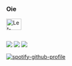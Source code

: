 ### Oie

<!--
**letcarv/letcarv** is a ✨ _special_ ✨ repository because its `README.md` (this file) appears on your GitHub profile.

Here are some ideas to get you started:

- 🔭 I’m currently working on ...
- 🌱 I’m currently learning ...
- 👯 I’m looking to collaborate on ...
- 🤔 I’m looking for help with ...
- 💬 Ask me about ...
- 📫 How to reach me: ...
- 😄 Pronouns: ...
- ⚡ Fun fact: ...
-->

<img align="center" alt="Let-Python" height="30" width="40" src="https://cdn.jsdelivr.net/gh/devicons/devicon/icons/python/python-original.svg" />
          
##    

<div>

  <a href="https://www.instagram.com/letcarvv/" target="_blank"><img src="https://img.shields.io/badge/-Instagram-%23E4405F?style=for-the-badge&logo=instagram&logoColor=white" target="_blank"></a>
 	<a href="https://open.spotify.com/user/31dw7koarguswqa6lpv4jpr542ri" target="_blank"><img src="https://img.shields.io/badge/Spotify-1ED760?&style=for-the-badge&logo=spotify&logoColor=white" target="_blank"></a>
      <a href="https://steamcommunity.com/profiles/76561199063589287/" target="_blank"><img src="https://img.shields.io/badge/Steam-000000?style=for-the-badge&logo=steam&logoColor=white" target="_blank"></a>
 	
 
</div>
 
[![spotify-github-profile](https://spotify-github-profile.vercel.app/api/view?uid=31dw7koarguswqa6lpv4jpr542ri&cover_image=true&theme=natemoo-re)](https://github.com/kittinan/spotify-github-profile)
